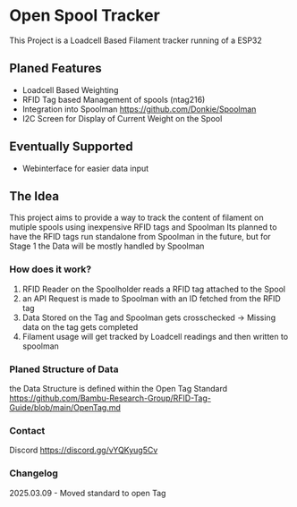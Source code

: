 # Open Spool Tracker

This Project is a Loadcell Based Filament tracker running of a ESP32

## Planed Features

- Loadcell Based Weighting
- RFID Tag based Management of spools (ntag216)
- Integration into Spoolman https://github.com/Donkie/Spoolman
- I2C Screen for Display of Current Weight on the Spool

## Eventually Supported

- Webinterface for easier data input

## The Idea

This project aims to provide a way to track the content of filament on mutiple spools using inexpensive RFID tags and Spoolman
Its planned to have the RFID tags run standalone from Spoolman in the future, but for Stage 1 the Data will be mostly handled by Spoolman

### How does it work?

1. RFID Reader on the Spoolholder reads a RFID tag attached to the Spool
2. an API Request is made to Spoolman with an ID fetched from the RFID tag
3. Data Stored on the Tag and Spoolman gets crosschecked -> Missing data on the tag gets completed
4. Filament usage will get tracked by Loadcell readings and then written to spoolman

### Planed Structure of Data

the Data Structure is defined within the Open Tag Standard https://github.com/Bambu-Research-Group/RFID-Tag-Guide/blob/main/OpenTag.md

### Contact

Discord https://discord.gg/vYQKyug5Cv


### Changelog

2025.03.09 - Moved standard to open Tag
